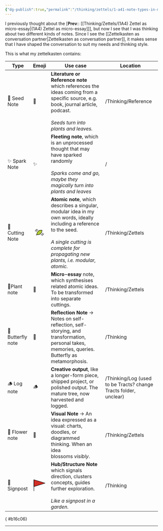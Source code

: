 ```yaml
---
{"dg-publish":true,"permalink":"/thinking/zettels/1-a41-note-types-in-my-zettelkasten/","noteIcon":"","created":"2025-08-01T15:01","updated":"2025-08-02T19:37"}
---
```


I previously thought about the [**Prev**:: [[Thinking/Zettels/(1A4) Zettel as micro-essay\|(1A4) Zettel as micro-essay]]], but now I see that I was thinking about two different kinds of notes. Since I see the [[Zettelkasten as conversation partner\|Zettelkasten as conversation partner]], it makes sense that I have shaped the conversation to suit my needs and thinking style. 

This is what my zettelkasten contains: 

| Type              | Emoji             | Use case                                                                                                                                                                                                       | Location                                                         |
| ----------------- | ----------------- | -------------------------------------------------------------------------------------------------------------------------------------------------------------------------------------------------------------- | ---------------------------------------------------------------- |
| 🌱 Seed Note      | 🌱                | **Literature or Reference note** which references the ideas coming from a specific source, e.g. book, journal article, podcast. <br><br>_Seeds turn into plants and leaves._                                   | /Thinking/Reference                                              |
| ✨ Spark Note      | ✨                 | **Fleeting note**, which is an unprocessed thought that may have sparked randomly<br><br>_Sparks come and go, maybe they magically turn into plants and leaves_                                                | /                                                                |
| 🍃 Cutting Note   | <svg id="emoji" viewBox="0 0 72 72" xmlns="http://www.w3.org/2000/svg">  <g id="color">    <path fill="#b1cc33" d="M28.919,27.91c8.1523-6.8285,20.7734-4.925,20.7734-4.925S49.0929,35.8214,41.0678,42.44s-20.7734,4.9249-20.7734,4.9249S20.7668,34.738,28.919,27.91Z"/>  </g>  <g id="line">    <path fill="none" stroke="#000" stroke-linecap="round" stroke-linejoin="round" stroke-width="2" d="M29.63,27.91c8.1523-6.8285,20.7734-4.925,20.7734-4.925S49.804,35.8214,41.7789,42.44s-20.7734,4.9249-20.7734,4.9249S21.4778,34.738,29.63,27.91Z"/>    <path fill="none" stroke="#000" stroke-linecap="round" stroke-linejoin="round" stroke-width="2" d="M54.0855,38.5427a10.2458,10.2458,0,0,1-1.58,4.7407,11.317,11.317,0,0,1-7.901,4.7406"/>    <path fill="none" stroke="#000" stroke-linecap="round" stroke-linejoin="round" stroke-width="2" d="M58.8261,41.7031a10.2451,10.2451,0,0,1-1.58,4.7407,11.3173,11.3173,0,0,1-7.9011,4.7406"/>    <path fill="none" stroke="#000" stroke-linecap="round" stroke-linejoin="round" stroke-width="2" d="M17.7406,30.6417a10.2455,10.2455,0,0,1,1.58-4.7407A11.3173,11.3173,0,0,1,27.2219,21.16"/>    <path fill="none" stroke="#000" stroke-linecap="round" stroke-linejoin="round" stroke-width="2" d="M13,27.4813a10.2451,10.2451,0,0,1,1.58-4.7407A11.3173,11.3173,0,0,1,22.4813,18"/>    <line x1="18" x2="20.901" y1="50" y2="47.024" fill="none" stroke="#000" stroke-linecap="round" stroke-linejoin="round" stroke-width="2"/>  </g></svg>  | **Atomic note**, which describes a singular, modular idea in my own words, ideally including a reference to the seed. <br><br>_A single cutting is complete for propagating new plants, i.e. modular, atomic._ | /Thinking/Zettels                                                |
| 🌿Plant note      | 🌿                | **Micro-essay** note, which synthesises related atomic ideas. To be transformed into separate cuttings.                                                                                                        | /Thinking/Zettels                                                |
| 🦋 Butterfly note | 🦋                | **Reflection Note** → Notes on self-reflection, self-storying, and transformation, personal takes, memories, queries. Butterfly as metamorphosis.                                                              | /Thinking                                                        |
| 🪵 Log note       | 🪵                | **Creative output**, like a longer-form piece, shipped project, or polished output. The mature tree, now harvested and logged.                                                                                 | /Thinking/Log (used to be Tracts? change Tracts folder, unclear) |
| 🌸 Flower note    | 🌸                | **Visual Note** → An idea expressed as a visual: charts, doodles, or diagrammed thinking. When an idea blossoms _visibly_.                                                                                     | /Thinking/Zettels                                                |
| 🚩Signpost        | <svg id="emoji" viewBox="0 0 72 72" xmlns="http://www.w3.org/2000/svg">  <g id="color">    <polygon fill="#d22f27" points="67 24 36 33.5 5 43 5 24 5 5 36 14.5 67 24"/>  </g>  <g id="line">    <g>      <polygon fill="none" stroke="#000" stroke-linecap="round" stroke-linejoin="round" stroke-width="2" points="67 24 36 33.5 5 43 5 24 5 5 36 14.5 67 24"/>      <line x1="5" x2="5" y1="5" y2="67" fill="none" stroke="#000" stroke-linecap="round" stroke-linejoin="round" stroke-width="2"/>    </g>  </g></svg> | **Hub/Structure Note** which signals direction, clusters concepts, guides further exploration. <br><br>_Like a signpost in a garden._                                                                          | /Thinking                                                        |
{ #b16c06}


---


